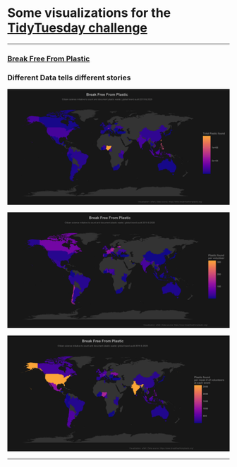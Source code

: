 # Some visualizations for the [TidyTuesday challenge](https://github.com/rfordatascience/tidytuesday)



***

### [Break Free From Plastic](https://www.breakfreefromplastic.org/)
### Different Data tells different stories 

![./2021_05_plastic_pollution/output/plastic_total.png](https://raw.githubusercontent.com/srfall/tidytuesday/main/2021_05_plastic_pollution/output/plastic_total.png)

![./2021_05_plastic_pollution/output/plastic_per_observer.png](https://raw.githubusercontent.com/srfall/tidytuesday/main/2021_05_plastic_pollution/output/plastic_per_observer.png)

![./2021_05_plastic_pollution/output/plastic_observer_per_event.png](https://raw.githubusercontent.com/srfall/tidytuesday/main/2021_05_plastic_pollution/output/plastic_observer_per_event.png)
***
